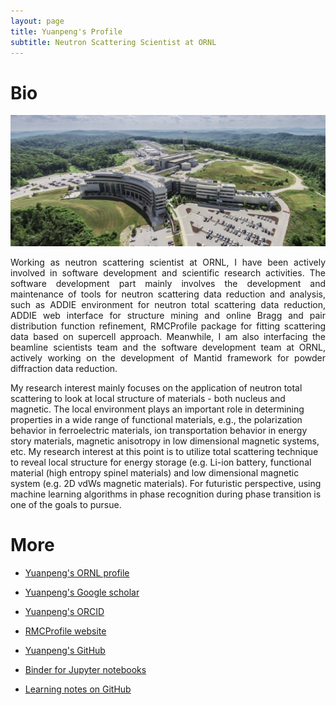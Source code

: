 ```yaml
---
layout: page
title: Yuanpeng's Profile
subtitle: Neutron Scattering Scientist at ORNL
---
```


Bio
===

<p align='center'>
<img src="/assets/img/SNS.jpg"
   style="border:none;"
   alt="SNS"
   title="SNS" />
</p>

<p style='text-align: justify;'>
Working as neutron scattering scientist at ORNL, I have been 
actively involved in software development and scientific research activities.
The software development part mainly involves the development and maintenance of
tools for neutron scattering data reduction and analysis, such as ADDIE environment
for neutron total scattering data reduction, ADDIE web interface for structure
mining and online Bragg and pair distribution function refinement, RMCProfile package
for fitting scattering data based on supercell approach. Meanwhile, I am also
interfacing the beamline scientists team and the software development team at ORNL,
actively working on the development of Mantid framework for powder diffraction data reduction.

My research interest mainly focuses on the application of neutron total scattering
to look at local structure of materials - both nucleus and magnetic. The local environment
plays an important role in determining properties in a wide range of functional materials,
e.g., the polarization behavior in ferroelectric materials, ion transportation behavior in
energy story materials, magnetic anisotropy in low dimensional magnetic systems, etc. My
research interest at this point is to utilize total scattering technique to reveal local
structure for energy storage (e.g. Li-ion battery, functional material (high entropy spinel
materials) and low dimensional magnetic system (e.g. 2D vdWs magnetic materials). For
futuristic perspective, using machine learning algorithms in phase recognition during
phase transition is one of the goals to pursue.
</p>

More
===

- [Yuanpeng's ORNL profile](https://www.ornl.gov/staff-profile/yuanpeng-zhang)

- [Yuanpeng's Google scholar](https://scholar.google.com/citations?user=NgqIgO0AAAAJ&hl=en)

- [Yuanpeng's ORCID](https://orcid.org/0000-0003-4224-3361)

- [RMCProfile website](https://rmcprofile.pages.ornl.gov/)

- [Yuanpeng's GitHub](https://github.com/Kvieta1990)

- [Binder for Jupyter notebooks](https://mybinder.org/v2/gh/Kvieta1990/Jup_Notes/master)

- [Learning notes on GitHub](https://github.com/Kvieta1990/Iris)